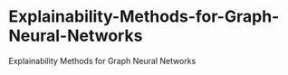 # Explainability-Methods-for-Graph-Neural-Networks
Explainability Methods for Graph Neural Networks
